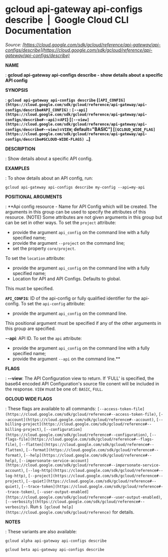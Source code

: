 # gcloud api-gateway api-configs describe  |  Google Cloud CLI Documentation

*Source: [https://cloud.google.com/sdk/gcloud/reference/api-gateway/api-configs/describe](https://cloud.google.com/sdk/gcloud/reference/api-gateway/api-configs/describe)*

**NAME**

: **gcloud api-gateway api-configs describe - show details about a specific API config**

**SYNOPSIS**

: **`gcloud api-gateway api-configs describe` (`[API_CONFIG](https://cloud.google.com/sdk/gcloud/reference/api-gateway/api-configs/describe#API_CONFIG)` : `[--api](https://cloud.google.com/sdk/gcloud/reference/api-gateway/api-configs/describe#--api)`=`API`) [`[--view](https://cloud.google.com/sdk/gcloud/reference/api-gateway/api-configs/describe#--view)`=`VIEW`; default="BASIC"] [`[GCLOUD_WIDE_FLAG](https://cloud.google.com/sdk/gcloud/reference/api-gateway/api-configs/describe#GCLOUD-WIDE-FLAGS) …`]**

**DESCRIPTION**

: Show details about a specific API config.

**EXAMPLES**

: To show details about an API config, run:

```
gcloud api-gateway api-configs describe my-config --api=my-api
```

**POSITIONAL ARGUMENTS**

: **Api config resource - Name for API Config which will be created. The arguments
in this group can be used to specify the attributes of this resource. (NOTE)
Some attributes are not given arguments in this group but can be set in other
ways.
To set the `project` attribute:

- provide the argument `api_config` on the command line with a fully
specified name;
- provide the argument `--project` on the command line;
- set the property `core/project`.

To set the `location` attribute:

- provide the argument `api_config` on the command line with a fully
specified name;
- Location for API and API Configs. Defaults to global.

This must be specified.

**`API_CONFIG`**:
ID of the api-config or fully qualified identifier for the api-config.
To set the `api-config` attribute:

- provide the argument `api_config` on the command line.

This positional argument must be specified if any of the other arguments in this
group are specified.

**--api**:
API ID.
To set the `api` attribute:

- provide the argument `api_config` on the command line with a fully
specified name;
- provide the argument `--api` on the command line.**

**FLAGS**

: **--view**:
The API Configuration view to return. If 'FULL' is specified, the base64 encoded
API Configuration's source file conent will be included in the response.
`VIEW` must be one of: `BASIC`,
`FULL`.

**GCLOUD WIDE FLAGS**

: These flags are available to all commands: `[--access-token-file](https://cloud.google.com/sdk/gcloud/reference#--access-token-file)`,
`[--account](https://cloud.google.com/sdk/gcloud/reference#--account)`, `[--billing-project](https://cloud.google.com/sdk/gcloud/reference#--billing-project)`,
`[--configuration](https://cloud.google.com/sdk/gcloud/reference#--configuration)`,
`[--flags-file](https://cloud.google.com/sdk/gcloud/reference#--flags-file)`,
`[--flatten](https://cloud.google.com/sdk/gcloud/reference#--flatten)`, `[--format](https://cloud.google.com/sdk/gcloud/reference#--format)`, `[--help](https://cloud.google.com/sdk/gcloud/reference#--help)`, `[--impersonate-service-account](https://cloud.google.com/sdk/gcloud/reference#--impersonate-service-account)`,
`[--log-http](https://cloud.google.com/sdk/gcloud/reference#--log-http)`,
`[--project](https://cloud.google.com/sdk/gcloud/reference#--project)`, `[--quiet](https://cloud.google.com/sdk/gcloud/reference#--quiet)`, `[--trace-token](https://cloud.google.com/sdk/gcloud/reference#--trace-token)`, `[--user-output-enabled](https://cloud.google.com/sdk/gcloud/reference#--user-output-enabled)`,
`[--verbosity](https://cloud.google.com/sdk/gcloud/reference#--verbosity)`.
Run `$ [gcloud help](https://cloud.google.com/sdk/gcloud/reference)` for details.

**NOTES**

: These variants are also available:

```
gcloud alpha api-gateway api-configs describe
```

```
gcloud beta api-gateway api-configs describe
```
